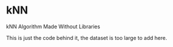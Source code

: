 # kNN
kNN Algorithm Made Without Libraries

This is just the code behind it, the dataset is too large to add here.
